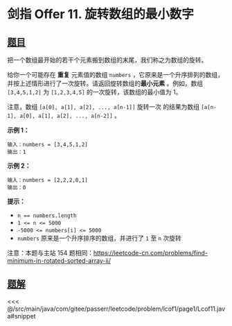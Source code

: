 # 剑指 Offer 11. 旋转数组的最小数字

## [题目](https://leetcode.cn/problems/xuan-zhuan-shu-zu-de-zui-xiao-shu-zi-lcof/)
把一个数组最开始的若干个元素搬到数组的末尾，我们称之为数组的旋转。

给你一个可能存在 **重复** 元素值的数组 `numbers` ，它原来是一个升序排列的数组，并按上述情形进行了一次旋转。请返回旋转数组的**最小元素** 。例如，数组 `[3,4,5,1,2]` 为 `[1,2,3,4,5]` 的一次旋转，该数组的最小值为 1。

注意，数组 `[a[0], a[1], a[2], ..., a[n-1]]` 旋转一次 的结果为数组 `[a[n-1], a[0], a[1], a[2], ..., a[n-2]]` 。

**示例 1：**

    输入：numbers = [3,4,5,1,2]
    输出：1

**示例 2：**

    输入：numbers = [2,2,2,0,1]
    输出：0

**提示：**

* `n == numbers.length`
* `1 <= n <= 5000`
* `-5000 <= numbers[i] <= 5000`
* `numbers` 原来是一个升序排序的数组，并进行了 `1` 至 `n` 次旋转

注意：本题与主站 154 题相同：<https://leetcode-cn.com/problems/find-minimum-in-rotated-sorted-array-ii/>


## [题解](https://github.com/PasseRR/JavaLeetCode/blob/master/src/main/java/com/gitee/passerr/leetcode/problem/lcof1/page1/Lcof11.java)

<<< @/src/main/java/com/gitee/passerr/leetcode/problem/lcof1/page1/Lcof11.java#snippet
